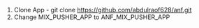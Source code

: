 1. Clone App - git clone https://github.com/abdulraof628/anf.git 
2. Change MIX_PUSHER_APP to ANF_MIX_PUSHER_APP

